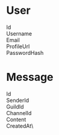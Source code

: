 # User
Id\
Username\
Email\
ProfileUrl\
PasswordHash

# Message
Id\
SenderId\
GuildId\
ChannelId\
Content\
CreatedAt\
